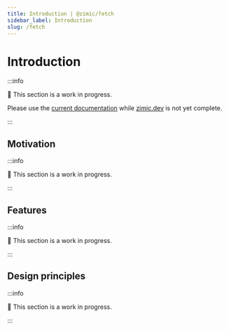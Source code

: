 ```yaml
---
title: Introduction | @zimic/fetch
sidebar_label: Introduction
slug: /fetch
---
```


# Introduction

:::info

🚧 This section is a work in progress.

Please use the [current documentation](https://github.com/zimicjs/zimic/wiki) while [zimic.dev](/) is not yet complete.

:::

## Motivation

:::info

🚧 This section is a work in progress.

:::

## Features

:::info

🚧 This section is a work in progress.

:::

## Design principles

:::info

🚧 This section is a work in progress.

:::
